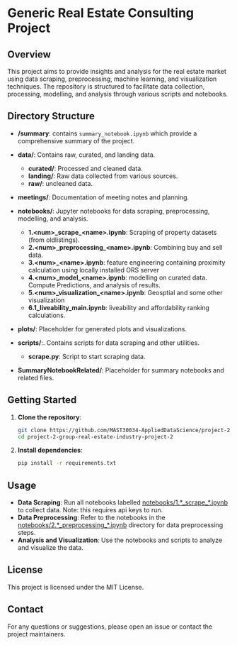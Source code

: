 # Generic Real Estate Consulting Project

## Overview
This project aims to provide insights and analysis for the real estate market using data scraping, preprocessing, machine learning, and visualization techniques. The repository is structured to facilitate data collection, processing, modelling, and analysis through various scripts and notebooks.

## Directory Structure

- **/summary**: contains `summary_notebook.ipynb` which provide a comprehensive summary of the project.
- **data/**: Contains raw, curated, and landing data.
  - **curated/**: Processed and cleaned data.
  - **landing/**: Raw data collected from various sources.
  - **raw/**: uncleaned data.
- **meetings/**: Documentation of meeting notes and planning.
- **notebooks/**: Jupyter notebooks for data scraping, preprocessing, modelling, and analysis.
  - **1.\<num\>\_scrape_\<name\>.ipynb**: Scraping of property datasets (from oldlistings).
  - **2.\<num\>\_preprocessing_\<name\>.ipynb**: Combining buy and sell data.
  - **3.\<num\>\_\<name\>.ipynb**: feature engineering containing proximity calculation using locally installed ORS server
  - **4.\<num\>\_model_\<name\>.ipynb**: modelling on curated data. Compute Predictions, and analysis of results.
  - **5.\<num\>\_visualization_\<name\>.ipynb**: Geosptial and some other visualization
  - **6.1_liveability_main.ipynb**: liveability and affordability ranking calculations.
  
  
- **plots/**: Placeholder for generated plots and visualizations.
- **scripts/**:. Contains scripts for data scraping and other utilities.
  - **scrape.py**: Script to start scraping data.
- **SummaryNotebookRelated/**: Placeholder for summary notebooks and related files.

## Getting Started
1. **Clone the repository**:
    ```sh
    git clone https://github.com/MAST30034-AppliedDataScience/project-2-group-real-estate-industry-project-2.git
    cd project-2-group-real-estate-industry-project-2
    ```

2. **Install dependencies**:
    ```sh
    pip install -r requirements.txt
    ```


## Usage
- **Data Scraping**: Run all notebooks labelled [notebooks/1.\*\_scrape_*.ipynb](notebooks/) to collect data.
Note: this requires api keys to run.
- **Data Preprocessing**: Refer to the notebooks in the [notebooks/2.*_preprocessing\_\*.ipynb](notebooks/) directory for data preprocessing steps.
- **Analysis and Visualization**: Use the notebooks and scripts to analyze and visualize the data.


## License
This project is licensed under the MIT License.

## Contact
For any questions or suggestions, please open an issue or contact the project maintainers.